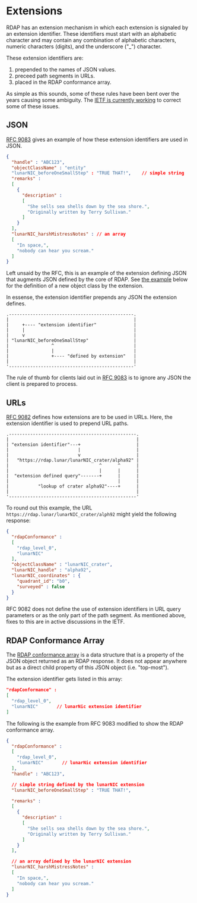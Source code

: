 # Extensions

RDAP has an extension mechanism in which each extension is signaled by an
extension identifier. These identifiers must start with an alphabetic
character and may contain any combination of alphabetic characters,
numeric characters (digits), and the underscore ("_") character.

These extension identifiers are:
1. prepended to the names of JSON values.
1. preceed path segments in URLs.
1. placed in the RDAP conformance array.

As simple as this sounds, some of these rules have been bent over the
years causing some ambiguity. The [IETF is currently working](https://datatracker.ietf.org/doc/draft-ietf-regext-rdap-extensions/) 
to correct some of these issues.

## JSON

[RFC 9083](https://datatracker.ietf.org/doc/html/rfc9083#name-use-of-json) gives an example of
how these extension identifiers are used in JSON.

```json
{
  "handle" : "ABC123",
  "objectClassName" : "entity"
  "lunarNIC_beforeOneSmallStep" : "TRUE THAT!",    // simple string
  "remarks" :
  [
    {
      "description" :
      [
        "She sells sea shells down by the sea shore.",
        "Originally written by Terry Sullivan."
      ]
    }
  ],
  "lunarNIC_harshMistressNotes" : // an array
  [
    "In space,",
    "nobody can hear you scream."
  ]
}
```

Left unsaid by the RFC, this is an example of the extension defining JSON that
augments JSON defined by the core of RDAP. See [the example](#urls) below for
the definition of a new object class by the extension.

In essense, the extension identifier prepends any JSON the extension defines.

```svgbob
.-----------------------------------------------.
|                                               |
|     +---- "extension identifier"              |
|     |                                         |
|     v                                         |
| "lunarNIC_beforeOneSmallStep"                 |
|                ^                              |
|                |                              |
|                +---- "defined by extension"   |
|                                               |
'-----------------------------------------------'
```

The rule of thumb for clients laid out in [RFC 9083](https://datatracker.ietf.org/doc/html/rfc9083#name-use-of-json)
is to ignore any JSON the client is prepared to process.

## URLs

[RFC 9082](https://datatracker.ietf.org/doc/html/rfc9082#name-extensibility) defines how extensions
are to be used in URLs. Here, the extension identifier is used to prepend URL paths.

```svgbob
.------------------------------------------------.
|                                                |
| "extension identifier"---+                     |
|                          |                     |
|                          v                     |
|   "https://rdap.lunar/lunarNIC_crater/alpha92" |
|                                  ^      ^      |
|                                  |      |      |
|  "extension defined query"-------+      |      |
|                                         |      |
|           "lookup of crater alpha92"----+      |
|                                                |
'------------------------------------------------'
```

To round out this example, the URL `https://rdap.lunar/lunarNIC_crater/alph92` might yield
the following response:

```json
{
  "rdapConformance" :
  [
    "rdap_level_0",
    "lunarNIC"
  ],
  "objectClassName" : "lunarNIC_crater",
  "lunarNIC_handle" : "alpha92",
  "lunarNIC_coordinates" : {
    "quadrant_id": "b0",
    "surveyed" : false
  }
}

```

RFC 9082 does not define the use of extension identifiers in URL query parameters or as the only
part of the path segment. As mentioned above, fixes to this are in active discussions in the IETF.

## RDAP Conformance Array

The [RDAP conformance array](common_data_structures.md#rdapconformance) is a data structure 
that is a property of the JSON object returned as an RDAP response. It does not appear anywhere but 
as a direct child property of this JSON object (i.e. "top-most").

The extension identifier gets listed in this array:

```json
"rdapConformance" :
[
  "rdap_level_0",
  "lunarNIC"       // lunarNic extension identifier
]
```

The following is the example from RFC 9083 modified to show the RDAP conformance
array.

```json
{
  "rdapConformance" :
  [
    "rdap_level_0",
    "lunarNIC"       // lunarNic extension identifier
  ],
  "handle" : "ABC123",

  // simple string defined by the lunarNIC extension
  "lunarNIC_beforeOneSmallStep" : "TRUE THAT!",   

  "remarks" :
  [
    {
      "description" :
      [
        "She sells sea shells down by the sea shore.",
        "Originally written by Terry Sullivan."
      ]
    }
  ],

  // an array defined by the lunarNIC extension
  "lunarNIC_harshMistressNotes" : 
  [
    "In space,",
    "nobody can hear you scream."
  ]
}

```
